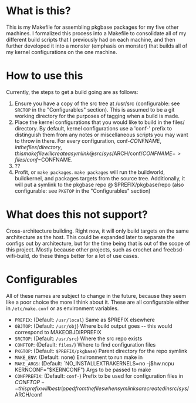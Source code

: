 # What is this?
This is my Makefile for assembling pkgbase packages for my five other machines. I formalized this process into a Makefile to consolidate all of my different build scripts that I previously had on each machine, and then further developed it into a monster (emphasis on monster) that builds all of my kernel configurations on the one machine.

# How to use this
Currently,  the steps to get a build going are as follows:

1. Ensure you have a copy of the src tree at /usr/src (configurable: see `SRCTOP` in the "Configurables" section). This is assumed to be a git working directory for the purposes of tagging when a build is made.
2. Place the kernel configurations that you would like to build in the files/ directory. By default, kernel configurations use a 'conf-' prefix to distinguish them from any notes or miscellaneous scripts you may want to throw in there. For every configuration, conf-$CONFNAME, in the files/ directory, this makefile will create a symlink @ src/sys/$ARCH/conf/$CONFNAME -> files/conf-$CONFNAME.
3. ??
4. Profit, or `make packages`. `make packages` will run the buildworld, buildkernel, and packages targets from the source tree. Additionally, it will put a symlink to the pkgbase repo @ $PREFIX/pkgbase/repo (also configurable: see `PKGTOP` in the "Configurables" section)

# What does this not support?
Cross-architecture building. Right now, it will only build targets on the same architecture as the host. This could be expanded later to separate the configs out by architecture, but for the time being that is out of the scope of this project. Mostly because other projects, such as crochet and freebsd-wifi-build, do these things better for a lot of use cases.

# Configurables
All of these names are subject to change in the future, because they seem like a poor choice the more I think about it. These are all configurable either in `/etc/make.conf` or as environment variables.

* `PREFIX`: (Default: `/usr/local`) Same as $PREFIX elsewhere
* `OBJTOP`: (Default: `/usr/obj`) Where build output goes -- this would correspond to MAKEOBJDIRPREFIX
* `SRCTOP`: (Default: `/usr/src`) Where the src repo exists
* `CONFTOP`: (Default: `files/`) Where to find configuration files
* `PKGTOP`: (Default: `$PREFIX/pkgbase`) Parent directory for the repo symlink
* `MAKE_ENV`: (Default: none) Environment to run make in
* `MAKE_ARGS`: (Default: `NO_INSTALLEXTRAKERNELS=no -j$hw.ncpu KERNCONF="$KERNCONF") Args to be passed to make
* `CONFPREFIX`: (Default: `conf-`) Prefix to be used for configuration files in $CONFTOP -- this prefix will be stripped from the files when symlinks are created in src/sys/$ARCH/conf
